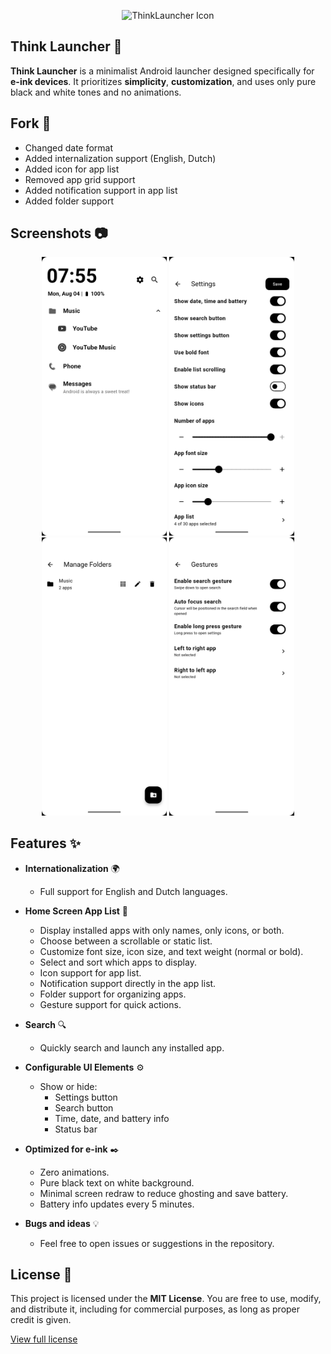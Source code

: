 <p align="center">
  <img src="assets/icon.png" alt="ThinkLauncher Icon" width="100"/>
</p>

## Think Launcher 📱

**Think Launcher** is a minimalist Android launcher designed specifically for **e-ink devices**. It prioritizes **simplicity**, **customization**, and uses only pure black and white tones and no animations.

## Fork 🍴

- Changed date format
- Added internalization support (English, Dutch)
- Added icon for app list
- Removed app grid support
- Added notification support in app list
- Added folder support

## Screenshots 📷

<p align="center">
  <img src="assets/home_screen.png" alt="Home" width="200"/>
  <img src="assets/settings_screen.png" alt="Settings" width="200"/>
  <img src="assets/manage_folder_screen.png" alt="Columns View" width="200"/>
  <img src="assets/gestures_screen.png" alt="Gestures" width="200"/>
</p>

## Features ✨

- **Internationalization** 🌍

  - Full support for English and Dutch languages.

- **Home Screen App List** 📱

  - Display installed apps with only names, only icons, or both.
  - Choose between a scrollable or static list.
  - Customize font size, icon size, and text weight (normal or bold).
  - Select and sort which apps to display.
  - Icon support for app list.
  - Notification support directly in the app list.
  - Folder support for organizing apps.
  - Gesture support for quick actions.

- **Search** 🔍

  - Quickly search and launch any installed app.

- **Configurable UI Elements** ⚙️

  - Show or hide:
    - Settings button
    - Search button
    - Time, date, and battery info
    - Status bar

- **Optimized for e-ink** ✒️

  - Zero animations.
  - Pure black text on white background.
  - Minimal screen redraw to reduce ghosting and save battery.
  - Battery info updates every 5 minutes.

- **Bugs and ideas** 💡
  - Feel free to open issues or suggestions in the repository.

## License 📄

This project is licensed under the **MIT License**.
You are free to use, modify, and distribute it, including for commercial purposes, as long as proper credit is given.

[View full license](./LICENSE)
